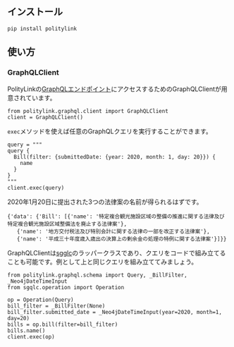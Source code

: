 ## インストール
```
pip install politylink
```

## 使い方

### GraphQLClient

PolityLinkの[GraphQLエンドポイント](https://graphql.politylink.jp/)にアクセスするためのGraphQLClientが用意されています。
```
from politylink.graphql.client import GraphQLClient
client = GraphQLClient()
```

`exec`メソッドを使えば任意のGraphQLクエリを実行することができます。
```
query = """
query {
  Bill(filter: {submittedDate: {year: 2020, month: 1, day: 20}}) {
    name
  }
}
"""
client.exec(query)
```
2020年1月20日に提出された3つの法律案の名前が得られるはずです。
```
{'data': {'Bill': [{'name': '特定複合観光施設区域の整備の推進に関する法律及び特定複合観光施設区域整備法を廃止する法律案'},
   {'name': '地方交付税法及び特別会計に関する法律の一部を改正する法律案'},
   {'name': '平成三十年度歳入歳出の決算上の剰余金の処理の特例に関する法律案'}]}}
```

GraphQLClientは[sgglc](https://github.com/profusion/sgqlc)のラッパークラスであり、クエリをコードで組み立てることも可能です。例として上と同じクエリを組み立ててみましょう。
```
from politylink.graphql.schema import Query, _BillFilter, _Neo4jDateTimeInput
from sgqlc.operation import Operation

op = Operation(Query)
bill_filter = _BillFilter(None)
bill_filter.submitted_date = _Neo4jDateTimeInput(year=2020, month=1, day=20)
bills = op.bill(filter=bill_filter)
bills.name()
client.exec(op)
```
